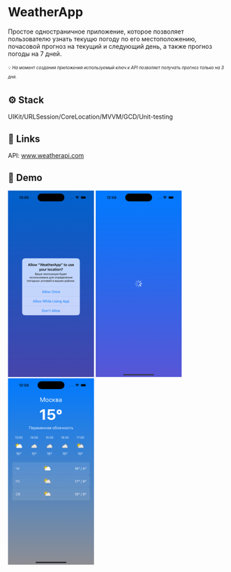 
# WeatherApp

Простое одностраничное приложение, которое позволяет пользователю узнать текущю погоду по его местоположению, почасовой прогноз на текущий и следующий день, а также прогноз погоды на 7 дней.

<sub><sup>💡 *На момент создания приложения используемый ключ к API позволяет получать прогноз только на 3 дня.*</sup></sub>

## ⚙️ Stack 

UIKit/URLSession/CoreLocation/MVVM/GCD/Unit-testing

## 🔗 Links
API: www.weatherapi.com

## 🎥 Demo
<p float="left">
<img src="https://github.com/UtinsStory/WeatherApp/raw/master/WeatherApp/WeatherApp/Foundation/Screenshots/Location%20Access.png" width="197" height="427" /> 
<img src="https://github.com/UtinsStory/WeatherApp/raw/master/WeatherApp/WeatherApp/Foundation/Screenshots/Loading.png" width="197" height="427" />
<img src="https://github.com/UtinsStory/WeatherApp/raw/master/WeatherApp/WeatherApp/Foundation/Screenshots/Main%20scrren.png" width="197" height="427" />
</p>
